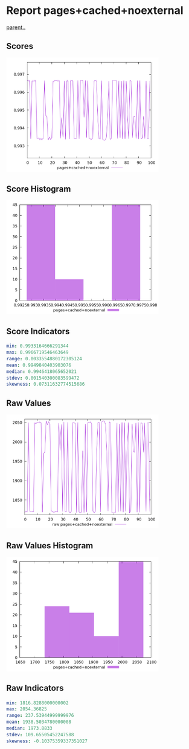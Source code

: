 # Report pages+cached+noexternal

[parent..](./..)  


## Scores

![score](./score.png)  

## Score Histogram

![hist](./hist.png)  

## Score Indicators

```yaml
min: 0.9933164666291344
max: 0.9966719546463649
range: 0.0033554880172305124
mean: 0.9949840403903076
median: 0.9946418065652021
stdev: 0.001540300083599472
skewness: 0.07311632774515686

```

## Raw Values

![raw](./raw.png)  

## Raw Values Histogram

![raw hist](./raw_hist.png)  

## Raw Indicators

```yaml
min: 1816.8288000000002
max: 2054.36825
range: 237.53944999999976
mean: 1938.5034780000008
median: 1973.8833
stdev: 109.65505452247588
skewness: -0.10375359337351027

```

<style>
  img {
    max-width: 80%;
  }
</style>
      
